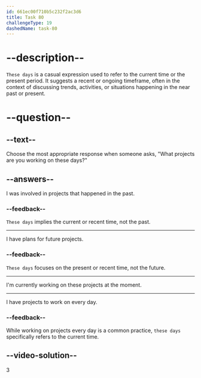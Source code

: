 ```yaml
---
id: 661ec00f710b5c232f2ac3d6
title: Task 80
challengeType: 19
dashedName: task-80
---
```


# --description--

`These days` is a casual expression used to refer to the current time or the present period. It suggests a recent or ongoing timeframe, often in the context of discussing trends, activities, or situations happening in the near past or present.

# --question--

## --text--

Choose the most appropriate response when someone asks, "What projects are you working on these days?"

## --answers--

I was involved in projects that happened in the past.

### --feedback--

`These days` implies the current or recent time, not the past.

---

I have plans for future projects.

### --feedback--

`These days` focuses on the present or recent time, not the future.

---

I'm currently working on these projects at the moment.

---

I have projects to work on every day.

### --feedback--

While working on projects every day is a common practice, `these days` specifically refers to the current time.

## --video-solution--

3
